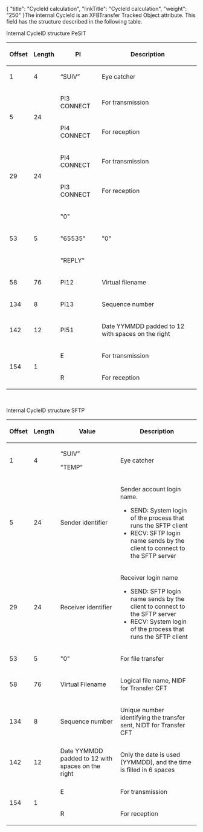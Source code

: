 {
    "title": "CycleId calculation",
    "linkTitle": "CycleId calculation",
    "weight": "250"
}The internal CycleId is an XFBTransfer Tracked Object attribute. This field has the structure described in the following table.

Internal CycleID structure PeSIT

<table>
   <thead>
      <tr>
<th ><p>Offset</p>         </th>
<th ><p>Length</p>         </th>
<th ><p>PI</p>         </th>
<th ><p>Description</p>         </th>
      </tr>
   </thead>
   <tbody>
      <tr>
         <td ><p>1</p>         </td>
         <td ><p>4</p>         </td>
         <td ><p>“SUIV”</p>         </td>
         <td ><p>Eye catcher</p>         </td>
      </tr>
      <tr>
         <td rowspan="2" ><p>5</p>         </td>
         <td rowspan="2" ><p>24</p>         </td>
         <td ><p>PI3 CONNECT</p>         </td>
         <td ><p>For transmission</p>         </td>
      </tr>
      <tr>
         <td ><p>PI4 CONNECT</p>         </td>
         <td ><p>For reception</p>         </td>
      </tr>
      <tr>
         <td rowspan="2" ><p>29</p>         </td>
         <td rowspan="2" ><p>24</p>         </td>
         <td ><p>PI4 CONNECT</p>         </td>
         <td ><p>For transmission</p>         </td>
      </tr>
      <tr>
         <td ><p>PI3 CONNECT</p>         </td>
         <td ><p>For reception</p>         </td>
      </tr>
      <tr>
         <td rowspan="3" ><p>53</p>         </td>
         <td rowspan="3" ><p>5</p>         </td>
         <td ><p>"0"</p>         </td>
         <td rowspan="3" ><p>"0"</p>         </td>
      </tr>
      <tr>
         <td ><p>"65535"</p>         </td>
      </tr>
      <tr>
         <td ><p>"REPLY"</p>         </td>
      </tr>
      <tr>
         <td ><p>58</p>         </td>
         <td ><p>76</p>         </td>
         <td ><p>PI12</p>         </td>
         <td ><p>Virtual filename</p>         </td>
      </tr>
      <tr>
         <td ><p>134</p>         </td>
         <td ><p>8</p>         </td>
         <td ><p>PI13</p>         </td>
         <td >Sequence number         </td>
      </tr>
      <tr>
         <td ><p>142</p>         </td>
         <td ><p>12</p>         </td>
         <td ><p>PI51</p>         </td>
         <td ><p>Date YYMMDD padded to 12 with spaces on the right</p>         </td>
      </tr>
      <tr>
         <td rowspan="2" ><p>154</p>         </td>
         <td rowspan="2" ><p>1</p>         </td>
         <td ><p>E</p>         </td>
         <td ><p>For transmission</p>         </td>
      </tr>
      <tr>
         <td ><p>R</p>         </td>
         <td ><p>For reception</p>         </td>
      </tr>
   </tbody>
</table>

 

Internal CycleID structure SFTP

<table>
   <thead>
      <tr>
<th ><p>Offset</p>         </th>
<th ><p>Length</p>         </th>
<th >Value         </th>
<th ><p>Description</p>         </th>
      </tr>
   </thead>
   <tbody>
      <tr>
         <td ><p>1</p>         </td>
         <td ><p>4</p>         </td>
         <td ><p>“SUIV”</p>
<p>"TEMP"</p>         </td>
         <td ><p>Eye catcher</p>         </td>
      </tr>
      <tr>
         <td ><p>5</p>         </td>
         <td ><p>24</p>         </td>
         <td >Sender identifier         </td>
         <td ><p>Sender account login name.</p>
<ul>
<li>SEND: System login of the process that runs the SFTP client</li>
<li>RECV: SFTP login name sends by the client to connect to the SFTP server</li>
</ul>         </td>
      </tr>
      <tr>
         <td ><p>29</p>         </td>
         <td ><p>24</p>         </td>
         <td >Receiver identifier         </td>
         <td ><p>Receiver login name</p>
<ul>
<li>SEND: SFTP login name sends by the client to connect to the SFTP server</li>
<li>RECV: System login of the process that runs the SFTP client</li>
</ul>         </td>
      </tr>
      <tr>
         <td ><p>53</p>         </td>
         <td ><p>5</p>         </td>
         <td >"0"         </td>
         <td ><p>For file transfer</p>         </td>
      </tr>
      <tr>
         <td ><p>58</p>         </td>
         <td ><p>76</p>         </td>
         <td >Virtual Filename         </td>
         <td ><p>Logical file name, NIDF for Transfer CFT</p>         </td>
      </tr>
      <tr>
         <td ><p>134</p>         </td>
         <td ><p>8</p>         </td>
         <td >Sequence number         </td>
         <td ><p>Unique number identifying the transfer sent, NIDT for Transfer CFT</p>         </td>
      </tr>
      <tr>
         <td ><p>142</p>         </td>
         <td ><p>12</p>         </td>
         <td >Date YYMMDD padded to 12 with spaces on the right         </td>
         <td ><p>Only the date is used (YYMMDD), and the time is filled in 6 spaces</p>         </td>
      </tr>
      <tr>
         <td rowspan="2" ><p>154</p>         </td>
         <td rowspan="2" ><p>1</p>         </td>
         <td >E         </td>
         <td ><p>For transmission</p>         </td>
      </tr>
      <tr>
         <td >R         </td>
         <td ><p>For reception</p>         </td>
      </tr>
   </tbody>
</table>
